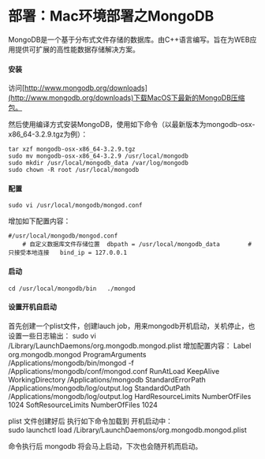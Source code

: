 # 部署：Mac环境部署之MongoDB

MongoDB是一个基于分布式文件存储的数据库。由C++语言编写。旨在为WEB应用提供可扩展的高性能数据存储解决方案。

#### 安装

访问[http://www.mongodb.org/downloads](http://www.mongodb.org/downloads)下载MacOS下最新的MongoDB压缩包。

然后使用编译方式安装MongoDB，使用如下命令（以最新版本为mongodb-osx-x86_64-3.2.9.tgz为例）：

	tar xzf mongodb-osx-x86_64-3.2.9.tgz
	sudo mv mongodb-osx-x86_64-3.2.9 /usr/local/mongodb
	sudo mkdir /usr/local/mongodb_data /var/log/mongodb
	sudo chown -R root /usr/local/mongodb

#### 配置

	sudo vi /usr/local/mongodb/mongod.conf

增加如下配置内容：

	#/usr/local/mongodb/mongod.conf
		# 自定义数据库文件存储位置	dbpath = /usr/local/mongodb_data		# 只接受本地连接 	bind_ip = 127.0.0.1

#### 启动
	cd /usr/local/mongodb/bin	./mongod
#### 设置开机自启动
首先创建一个plist文件，创建lauch job，用来mongodb开机启动，关机停止，也设置一些日志输出：
	sudo vi /Library/LaunchDaemons/org.mongodb.mongod.plist
增加配置内容：	<plist version="1.0">
		<dict>
			<key>Label</key>
			<string>org.mongodb.mongod</string>
			<key>ProgramArguments</key>
			<array>
				<string>/Applications/mongodb/bin/mongod</string>
				<string>-f</string>
				<string>/Applications/mongodb/conf/mongod.conf</string>
  			</array>
  			<key>RunAtLoad</key>
  			<true/>
  			<key>KeepAlive</key>
  			<false/>
  			<key>WorkingDirectory</key>
  			<string>/Applications/mongodb</string>
  			<key>StandardErrorPath</key>
  			<string>/Applications/mongodb/log/output.log</string>
  			<key>StandardOutPath</key>
  			<string>/Applications/mongodb/log/output.log</string>
  			<key>HardResourceLimits</key>
  			<dict>
    			<key>NumberOfFiles</key>
    			<integer>1024</integer>
  			</dict>
  			<key>SoftResourceLimits</key>
  			<dict>
    			<key>NumberOfFiles</key>
    			<integer>1024</integer>
  			</dict>
		</dict>
	</plist>

plist 文件创建好后 执行如下命令加载到 开机启动中：
​	
	sudo launchctl load /Library/LaunchDaemons/org.mongodb.mongod.plist 

命令执行后 mongodb 将会马上启动，下次也会随开机而启动。